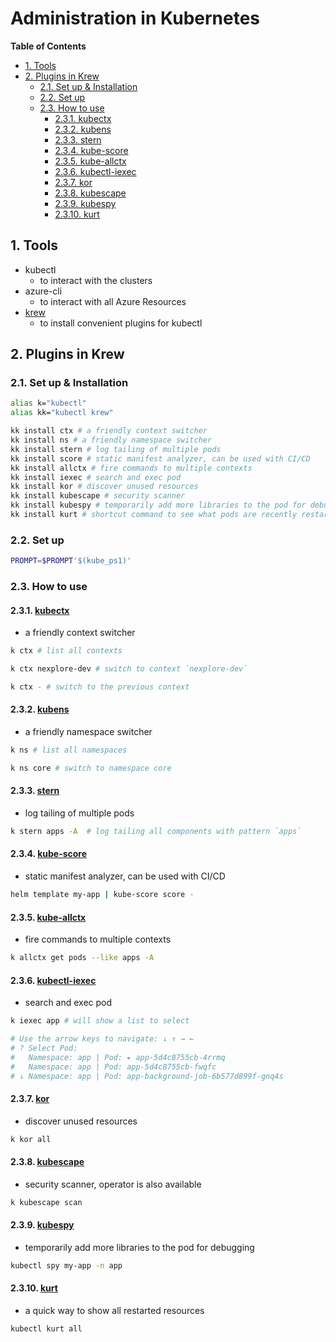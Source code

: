 # Administration in Kubernetes <!-- omit in toc -->

**Table of Contents**

- [1. Tools](#1-tools)
- [2. Plugins in Krew](#2-plugins-in-krew)
  - [2.1. Set up \& Installation](#21-set-up--installation)
  - [2.2. Set up](#22-set-up)
  - [2.3. How to use](#23-how-to-use)
    - [2.3.1. kubectx](#231-kubectx)
    - [2.3.2. kubens](#232-kubens)
    - [2.3.3. stern](#233-stern)
    - [2.3.4. kube-score](#234-kube-score)
    - [2.3.5. kube-allctx](#235-kube-allctx)
    - [2.3.6. kubectl-iexec](#236-kubectl-iexec)
    - [2.3.7. kor](#237-kor)
    - [2.3.8. kubescape](#238-kubescape)
    - [2.3.9. kubespy](#239-kubespy)
    - [2.3.10. kurt](#2310-kurt)

## 1. Tools

- kubectl
  - to interact with the clusters
- azure-cli
  - to interact with all Azure Resources
- [krew](https://github.com/kubernetes-sigs/krew "https://github.com/kubernetes-sigs/krew")
  - to install convenient plugins for kubectl

## 2. Plugins in Krew

### 2.1. Set up & Installation

```bash
alias k="kubectl"
alias kk="kubectl krew"

kk install ctx # a friendly context switcher
kk install ns # a friendly namespace switcher
kk install stern # log tailing of multiple pods
kk install score # static manifest analyzer, can be used with CI/CD
kk install allctx # fire commands to multiple contexts
kk install iexec # search and exec pod
kk install kor # discover unused resources
kk install kubescape # security scanner
kk install kubespy # temporarily add more libraries to the pod for debugging
kk install kurt # shortcut command to see what pods are recently restarted
```

### 2.2. Set up

```bash
PROMPT=$PROMPT'$(kube_ps1)'
```

### 2.3. How to use

#### 2.3.1. [kubectx](https://github.com/ahmetb/kubectx "https://github.com/ahmetb/kubectx")

- a friendly context switcher

```bash
k ctx # list all contexts
```

```bash
k ctx nexplore-dev # switch to context `nexplore-dev`
```

```bash
k ctx - # switch to the previous context
```

#### 2.3.2. [kubens](https://github.com/ahmetb/kubectx "https://github.com/ahmetb/kubectx")

- a friendly namespace switcher

```bash
k ns # list all namespaces
```

```bash
k ns core # switch to namespace core
```

#### 2.3.3. [stern](https://github.com/rancher/stern "https://github.com/rancher/stern")

- log tailing of multiple pods

```bash
k stern apps -A  # log tailing all components with pattern `apps`
```

#### 2.3.4. [kube-score](https://github.com/zegl/kube-score "https://github.com/zegl/kube-score")

- static manifest analyzer, can be used with CI/CD

```bash
helm template my-app | kube-score score -
```

#### 2.3.5. [kube-allctx](https://github.com/onatm/kubectl-allctx "https://github.com/onatm/kubectl-allctx")

- fire commands to multiple contexts

```bash
k allctx get pods --like apps -A
```

#### 2.3.6. [kubectl-iexec](https://github.com/gabeduke/kubectl-iexec "https://github.com/gabeduke/kubectl-iexec")

- search and exec pod

```bash
k iexec app # will show a list to select

# Use the arrow keys to navigate: ↓ ↑ → ←
# ? Select Pod:
#   Namespace: app | Pod: ▸ app-5d4c8755cb-4rrmq
#   Namespace: app | Pod: app-5d4c8755cb-fwqfc
# ↓ Namespace: app | Pod: app-background-job-6b577d899f-gnq4s
```

#### 2.3.7. [kor](https://github.com/yonahd/kor "https://github.com/yonahd/kor")

- discover unused resources

```bash
k kor all
```

#### 2.3.8. [kubescape](https://github.com/kubescape/kubescape "https://github.com/kubescape/kubescape")

- security scanner, operator is also available

```bash
k kubescape scan
```

#### 2.3.9. [kubespy](https://github.com/huazhihao/kubespy "https://github.com/huazhihao/kubespy")

- temporarily add more libraries to the pod for debugging

```bash
kubectl spy my-app -n app
```

#### 2.3.10. [kurt](https://github.com/soraro/kurt "https://github.com/soraro/kurt")

- a quick way to show all restarted resources

```bash
kubectl kurt all
```
